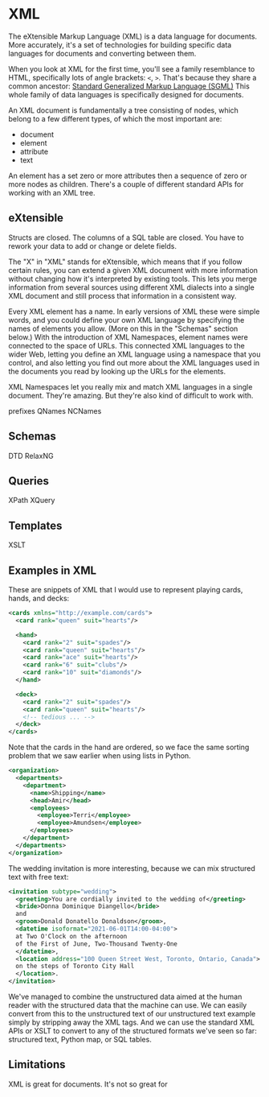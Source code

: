 # XML

The eXtensible Markup Language (XML)
is a data language for documents.
More accurately, it's a set of technologies
for building specific data languages for documents
and converting between them.

When you look at XML for the first time,
you'll see a family resemblance to HTML,
specifically lots of angle brackets: `<`, `>`.
That's because they share a common ancestor:
[Standard Generalized Markup Language (SGML)](https://en.wikipedia.org/wiki/Standard_Generalized_Markup_Language)
This whole family of data languages
is specifically designed for documents.

An XML document is fundamentally a tree
consisting of nodes,
which belong to a few different types,
of which the most important are:

- document
- element
- attribute
- text

An element has a set zero or more attributes
then a sequence of zero or more nodes as children.
There's a couple of different standard APIs
for working with an XML tree.

## eXtensible

Structs are closed.
The columns of a SQL table are closed.
You have to rework your data
to add or change or delete fields.

The "X" in "XML" stands for eXtensible,
which means that if you follow certain rules,
you can extend a given XML document with more information
without changing how it's interpreted by existing tools.
This lets you merge information from several sources
using different XML dialects
into a single XML document
and still process that information in a consistent way.

Every XML element has a name.
In early versions of XML these were simple words,
and you could define your own XML language by specifying 
the names of elements you allow.
(More on this in the "Schemas" section below.)
With the introduction of XML Namespaces,
element names were connected to the space of URLs.
This connected XML languages to the wider Web,
letting you define an XML language using a namespace that you control,
and also letting you find out more about the XML languages
used in the documents you read
by looking up the URLs for the elements.

XML Namespaces let you really mix and match XML languages
in a single document.
They're amazing.
But they're also kind of difficult to work with.

prefixes
QNames
NCNames

## Schemas

DTD
RelaxNG

## Queries

XPath
XQuery

## Templates

XSLT

## Examples in XML

These are snippets of XML
that I would use to represent playing cards, hands, and decks:

```xml
<cards xmlns="http://example.com/cards">
  <card rank="queen" suit="hearts"/>

  <hand>
    <card rank="2" suit="spades"/>
    <card rank="queen" suit="hearts"/>
    <card rank="ace" suit="hearts"/>
    <card rank="6" suit="clubs"/>
    <card rank="10" suit="diamonds"/>
  </hand>

  <deck>
    <card rank="2" suit="spades"/>
    <card rank="queen" suit="hearts"/>
    <!-- tedious ... -->
  </deck>
</cards>
```

Note that the cards in the hand are ordered,
so we face the same sorting problem that we saw earlier
when using lists in Python.

```xml
<organization>
  <departments>
    <department>
      <name>Shipping</name>
      <head>Amir</head>
      <employees>
        <employee>Terri</employee>
        <employee>Amundsen</employee>
      </employees>
    </department>
  </departments>
</organization>
```

The wedding invitation is more interesting,
because we can mix structured text with free text:

```xml
<invitation subtype="wedding">
  <greeting>You are cordially invited to the wedding of</greeting>
  <bride>Donna Dominique Diangello</bride>
  and
  <groom>Donald Donatello Donaldson</groom>,
  <datetime isoformat="2021-06-01T14:00-04:00">
  at Two O'Clock on the afternoon
  of the First of June, Two-Thousand Twenty-One
  </datetime>,
  <location address="100 Queen Street West, Toronto, Ontario, Canada">
  on the steps of Toronto City Hall
  </location>.
</invitation>
```

We've managed to combine
the unstructured data aimed at the human reader
with the structured data that the machine can use.
We can easily convert from this
to the unstructured text of our unstructured text example
simply by stripping away the XML tags.
And we can use the standard XML APIs or XSLT
to convert to any of the structured formats we've seen so far:
structured text, Python map, or SQL tables.

## Limitations

XML is great for documents.
It's not so great for 

